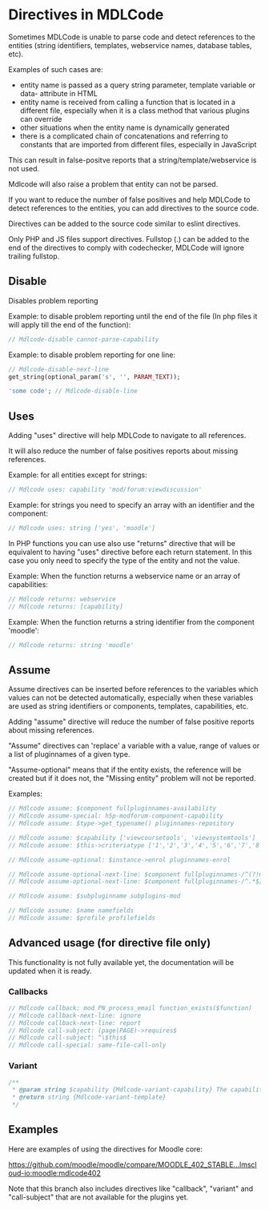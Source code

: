 # Directives in MDLCode

Sometimes MDLCode is unable to parse code and detect references to the entities
(string identifiers, templates, webservice names, database tables, etc).

Examples of such cases are:
- entity name is passed as a query string parameter, template variable or
  data- attribute in HTML
- entity name is received from calling a function that is located in a different file,
  especially when it is a class method that various plugins can override
- other situations when the entity name is dynamically generated
- there is a complicated chain of concatenations and referring to constants that
  are imported from different files, especially in JavaScript

This can result in false-positve reports that a string/template/webservice is not used.

Mdlcode will also raise a problem that entity can not be parsed.

If you want to reduce the number of false positives and help MDLCode to detect
references to the entities, you can add directives to the source code.

Directives can be added to the source code similar to eslint directives.

Only PHP and JS files support directives. Fullstop (.) can be added to the end of the
directives to comply with codechecker, MDLCode will ignore trailing fullstop.

## Disable

Disables problem reporting

Example: to disable problem reporting until the end of the file (In php files it will apply till the end of the function):
```php
// Mdlcode-disable cannot-parse-capability
```

Example: to disable problem reporting for one line:
```php
// Mdlcode-disable-next-line
get_string(optional_param('s', '', PARAM_TEXT));

'some code'; // Mdlcode-disable-line
```

## Uses

Adding "uses" directive will help MDLCode to navigate to all references.

It will also reduce the number of false positives reports about
missing references.

Example: for all entities except for strings:
```php
// Mdlcode uses: capability 'mod/forum:viewdiscussion'
```

Example: for strings you need to specify an array with an identifier and the component:
```php
// Mdlcode uses: string ['yes', 'moodle']
```

In PHP functions you can use also use "returns" directive that will be equivalent
to having "uses" directive before each return statement. In this case you only
need to specify the type of the entity and not the value.

Example: When the function returns a webservice name or an array of capabilities:

```php
// Mdlcode returns: webservice
// Mdlcode returns: [capability]
```

Example: When the function returns a string identifier from the component 'moodle':

```php
// Mdlcode returns: string 'moodle'
```

## Assume

Assume directives can be inserted before references to the variables which
values can not be detected automatically, especially when these variables
are used as string identifiers or components, templates, capabilities, etc.

Adding "assume" directive will reduce the number of false positive reports about
missing references.

"Assume" directives can 'replace' a variable with a value, range of values or
a list of pluginnames of a given type.

"Assume-optional" means that if the entity exists, the reference will be created
but if it does not, the "Missing entity" problem will not be reported.

Examples:

```php
// Mdlcode assume: $component fullpluginnames-availability
// Mdlcode assume-special: h5p-modforum-component-capability
// Mdlcode assume: $type->get_typename() pluginnames-repository

// Mdlcode assume: $capability ['viewcoursetools', 'viewsystemtools']
// Mdlcode assume: $this->criteriatype ['1','2','3','4','5','6','7','8','9']

// Mdlcode assume-optional: $instance->enrol pluginnames-enrol

// Mdlcode assume-optional-next-line: $component fullpluginnames-/^(?!mod$)/
// Mdlcode assume-optional-next-line: $component fullpluginnames-/^.*$/

// Mdlcode assume: $subpluginname subplugins-mod

// Mdlcode assume: $name namefields
// Mdlcode assume: $profile profilefields
```

## Advanced usage (for directive file only)

This functionality is not fully available yet, the documentation will be updated when it is ready.

### Callbacks

```php
// Mdlcode callback: mod PN_process_email function_exists($function)
// Mdlcode callback-next-line: ignore
// Mdlcode callback-next-line: report
// Mdlcode call-subject: (page|PAGE)->requires$
// Mdlcode call-subject: ^\$this$
// Mdlcode call-special: same-file-call-only
```

### Variant

```php
/**
 * @param string $capability {Mdlcode-variant-capability} The capability to assign
 * @return string {Mdlcode-variant-template}
 */
```

## Examples

Here are examples of using the directives for Moodle core:

https://github.com/moodle/moodle/compare/MOODLE_402_STABLE...lmscloud-io:moodle:mdlcode402

Note that this branch also includes directives like "callback", "variant" and "call-subject"
that are not available for the plugins yet.
